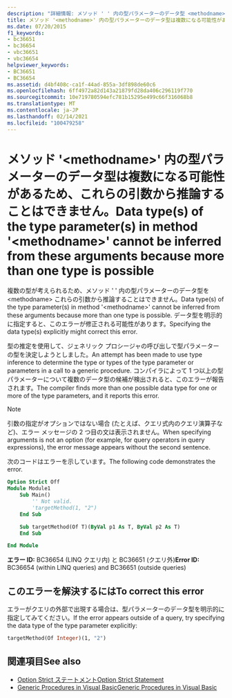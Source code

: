 ```yaml
---
description: "詳細情報: メソッド ' ' 内の型パラメーターのデータ型 <methodname> をこれらの引数から推論することはできません。複数の型が考えられるためです。"
title: メソッド '<methodname>' 内の型パラメーターのデータ型は複数になる可能性があるため、これらの引数から推論することはできません。
ms.date: 07/20/2015
f1_keywords:
- bc36651
- bc36654
- vbc36651
- vbc36654
helpviewer_keywords:
- BC36651
- BC36654
ms.assetid: d4bf408c-ca1f-44ad-855a-3df898de60c6
ms.openlocfilehash: 6ff4972a82d143a21879fd28da406c296119f770
ms.sourcegitcommit: 10e719780594efc781b15295e499c66f316068b8
ms.translationtype: MT
ms.contentlocale: ja-JP
ms.lasthandoff: 02/14/2021
ms.locfileid: "100479258"
---
```

# <a name="data-types-of-the-type-parameters-in-method-methodname-cannot-be-inferred-from-these-arguments-because-more-than-one-type-is-possible"></a><span data-ttu-id="59f3d-103">メソッド '\<methodname>' 内の型パラメーターのデータ型は複数になる可能性があるため、これらの引数から推論することはできません。</span><span class="sxs-lookup"><span data-stu-id="59f3d-103">Data type(s) of the type parameter(s) in method '\<methodname>' cannot be inferred from these arguments because more than one type is possible</span></span>

<span data-ttu-id="59f3d-104">複数の型が考えられるため、メソッド ' ' 内の型パラメーターのデータ型を \<methodname> これらの引数から推論することはできません。</span><span class="sxs-lookup"><span data-stu-id="59f3d-104">Data type(s) of the type parameter(s) in method '\<methodname>' cannot be inferred from these arguments because more than one type is possible.</span></span> <span data-ttu-id="59f3d-105">データ型を明示的に指定すると、このエラーが修正される可能性があります。</span><span class="sxs-lookup"><span data-stu-id="59f3d-105">Specifying the data type(s) explicitly might correct this error.</span></span>

<span data-ttu-id="59f3d-106">型の推定を使用して、ジェネリック プロシージャの呼び出しで型パラメーターの型を決定しようとしました。</span><span class="sxs-lookup"><span data-stu-id="59f3d-106">An attempt has been made to use type inference to determine the type or types of the type parameter or parameters in a call to a generic procedure.</span></span> <span data-ttu-id="59f3d-107">コンパイラによって 1 つ以上の型パラメーターについて複数のデータ型の候補が検出されると、このエラーが報告されます。</span><span class="sxs-lookup"><span data-stu-id="59f3d-107">The compiler finds more than one possible data type for one or more of the type parameters, and it reports this error.</span></span>

> [!NOTE]
> <span data-ttu-id="59f3d-108">引数の指定がオプションではない場合 (たとえば、クエリ式内のクエリ演算子など)、エラー メッセージの 2 つ目の文は表示されません。</span><span class="sxs-lookup"><span data-stu-id="59f3d-108">When specifying arguments is not an option (for example, for query operators in query expressions), the error message appears without the second sentence.</span></span>

<span data-ttu-id="59f3d-109">次のコードはエラーを示しています。</span><span class="sxs-lookup"><span data-stu-id="59f3d-109">The following code demonstrates the error.</span></span>

```vb
Option Strict Off
Module Module1
    Sub Main()
        '' Not valid.
        'targetMethod(1, "2")
    End Sub

    Sub targetMethod(Of T)(ByVal p1 As T, ByVal p2 As T)
    End Sub

End Module
```

<span data-ttu-id="59f3d-110">**エラー ID:** BC36654 (LINQ クエリ内) と BC36651 (クエリ外)</span><span class="sxs-lookup"><span data-stu-id="59f3d-110">**Error ID:** BC36654 (within LINQ queries) and BC36651 (outside queries)</span></span>

## <a name="to-correct-this-error"></a><span data-ttu-id="59f3d-111">このエラーを解決するには</span><span class="sxs-lookup"><span data-stu-id="59f3d-111">To correct this error</span></span>

<span data-ttu-id="59f3d-112">エラーがクエリの外部で出現する場合は、型パラメーターのデータ型を明示的に指定してみてください。</span><span class="sxs-lookup"><span data-stu-id="59f3d-112">If the error appears outside of a query, try specifying the data type of the type parameter explicitly:</span></span>

```vb
targetMethod(Of Integer)(1, "2")
```

## <a name="see-also"></a><span data-ttu-id="59f3d-113">関連項目</span><span class="sxs-lookup"><span data-stu-id="59f3d-113">See also</span></span>

- [<span data-ttu-id="59f3d-114">Option Strict ステートメント</span><span class="sxs-lookup"><span data-stu-id="59f3d-114">Option Strict Statement</span></span>](../language-reference/statements/option-strict-statement.md)
- [<span data-ttu-id="59f3d-115">Generic Procedures in Visual Basic</span><span class="sxs-lookup"><span data-stu-id="59f3d-115">Generic Procedures in Visual Basic</span></span>](../programming-guide/language-features/data-types/generic-procedures.md)
